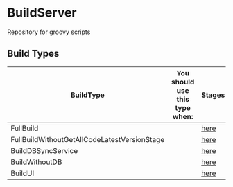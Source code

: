 # BuildServer
Repository for groovy scripts

## Build Types 

| BuildType                                       | You should use this type when: | Stages |
|-------------------------------------------------|--------------------------------|--------|
| FullBuild                                       |                                |[here](Documentation/BuildTypes/README.md)|
| FullBuildWithoutGetAllCodeLatestVersionStage    |                                |[here](Documentation/BuildTypes/README.md)|
| BuildDBSyncService                              |                                |[here](Documentation/BuildTypes/README.md)|
| BuildWithoutDB                                  |                                |[here](Documentation/BuildTypes/README.md)|
| BuildUI                                         |                                |[here](Documentation/BuildTypes/README.md)|

